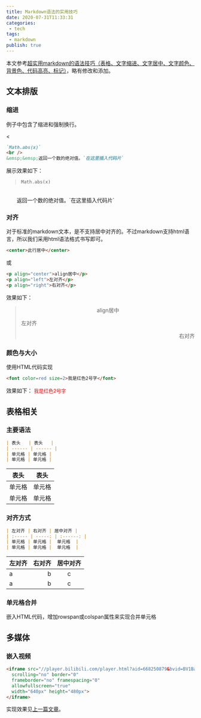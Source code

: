 ```yaml
---
title: Markdown语法的实用技巧
date: 2020-07-31T11:33:31
categories:
 - tech
tags:
 - markdown
publish: true
---
```


本文参考[超实用markdown的语法技巧（表格、文字缩进、文字居中、文字颜色、背景色、代码高亮、标记）](https://juejin.im/post/6854573214505533453)，略有修改和添加。

## 文本排版
### 缩进
例子中包含了缩进和强制换行。
<!-- more -->
<
```markdown
`Math.abs(x)`
<br />
&emsp;&emsp;返回一个数的绝对值。`在这里插入代码片`
```

展示效果如下：
>`Math.abs(x)`
<br />
&emsp;&emsp;返回一个数的绝对值。`在这里插入代码片`

### 对齐
对于标准的markdown文本，是不支持居中对齐的。不过markdown支持html语言，所以我们采用html语法格式书写即可。 

```markdown
<center>此行居中</center>
```
或
```markdown
<p align="center">align居中</p>
<p align="left">左对齐</p>
<p align="right">右对齐</p>
```
效果如下：
><p align="center">align居中</p><p align="left">左对齐</p><p align="right">右对齐</p>

### 颜色与大小
使用HTML代码实现
```markdown
<font color=red size=2>我是红色2号字</font>
```
效果如下：
<font color=red size=2>我是红色2号字</font>

## 表格相关
### 主要语法
```markdown
| 表头   | 表头   |
| ------ | ------ |
| 单元格 | 单元格 |
| 单元格 | 单元格 |
```

| 表头   | 表头   |
| ------ | ------ |
| 单元格 | 单元格 |
| 单元格 | 单元格 |

### 对齐方式
```markdown
| 左对齐 | 右对齐 | 居中对齐 |
| :----- | -----: | :------: |
| 单元格 | 单元格 |  单元格  |
| 单元格 | 单元格 |  单元格  |
```

| 左对齐 | 右对齐 | 居中对齐 |
| :----- | -----: | :------: |
| a      |      b |    c     |
| a      |      b |    c     |

### 单元格合并
嵌入HTML代码，增加rowspan或colspan属性来实现合并单元格

## 多媒体
### 嵌入视频
```markdown
<iframe src="//player.bilibili.com/player.html?aid=668250879&bvid=BV1Ba4y1e7wP&cid=196858016&page=1" 
  scrolling="no" border="0" 
  frameborder="no" framespacing="0" 
  allowfullscreen="true"
  width="640px" height="480px">
</iframe>
```
实现效果见[上一篇文章](https://binwh.com/2020/06/01/fenshuajiang.html)。